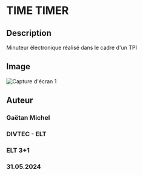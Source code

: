 # TIME TIMER

## Description
Minuteur électronique réalisé dans le cadre d'un TPI

## Image
![Capture d'écran 1](Documentation/images/IMG_0617.JPG)

## Auteur
### Gaëtan Michel
### DIVTEC - ELT
### ELT 3+1
### 31.05.2024

